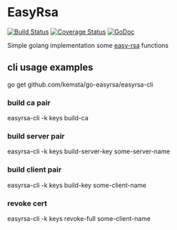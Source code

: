 # EasyRsa
[![Build Status](https://travis-ci.org/kemsta/go-easyrsa.svg?branch=master)](https://travis-ci.org/kemsta/go-easyrsa)
[![Coverage Status](https://coveralls.io/repos/github/kemsta/go-easyrsa/badge.svg?branch=master)](https://coveralls.io/github/kemsta/go-easyrsa?branch=master)
[![GoDoc](https://godoc.org/github.com/kemsta/go-easyrsa?status.svg)](https://godoc.org/github.com/kemsta/go-easyrsa)

Simple golang implementation some [easy-rsa](https://github.com/OpenVPN/easy-rsa) functions

## cli usage examples

go get github.com/kemsta/go-easyrsa/easyrsa-cli

### build ca pair
easyrsa-cli -k keys build-ca

### build server pair
easyrsa-cli -k keys build-server-key some-server-name

### build client pair
easyrsa-cli -k keys build-key some-client-name

### revoke cert
easyrsa-cli -k keys revoke-full some-client-name
